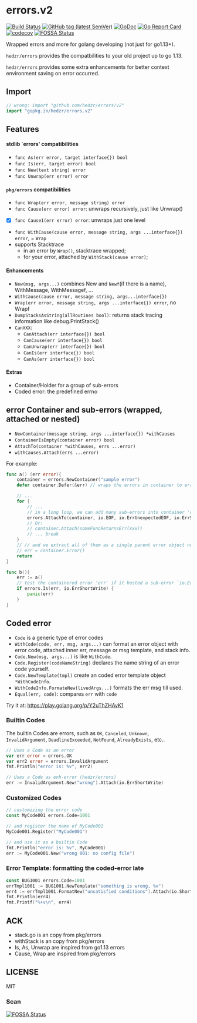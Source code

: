 # errors.v2

[![Build Status](https://travis-ci.org/hedzr/errors.svg?branch=master)](https://travis-ci.org/hedzr/errors)
[![GitHub tag (latest SemVer)](https://img.shields.io/github/tag/hedzr/errors.svg?label=release)](https://github.com/hedzr/errors/releases)
[![GoDoc](https://img.shields.io/badge/godoc-reference-blue.svg?style=flat)](https://godoc.org/github.com/hedzr/errors)
[![Go Report Card](https://goreportcard.com/badge/github.com/hedzr/errors)](https://goreportcard.com/report/github.com/hedzr/errors)
[![codecov](https://codecov.io/gh/hedzr/errors/branch/v2/graph/badge.svg)](https://codecov.io/gh/hedzr/errors)
[![FOSSA Status](https://app.fossa.com/api/projects/git%2Bgithub.com%2Fhedzr%2Ferrors.svg?type=shield)](https://app.fossa.com/projects/git%2Bgithub.com%2Fhedzr%2Ferrors?ref=badge_shield)

Wrapped errors and more for golang developing (not just for go1.13+).

`hedzr/errors` provides the compatbilities to your old project up to go 1.13.

`hedzr/errors` provides some extra enhancements for better context environment saving on error occurred.



## Import

```go
// wrong: import "github.com/hedzr/errors/v2"
import "gopkg.in/hedzr/errors.v2"
```



## Features




#### stdlib `errors' compatibilities

- `func As(err error, target interface{}) bool`
- `func Is(err, target error) bool`
- `func New(text string) error`
- `func Unwrap(err error) error`

#### `pkg/errors` compatibilities

- `func Wrap(err error, message string) error`
- `func Cause(err error) error`: unwraps recursively, just like Unwrap()
- [x] `func Cause1(err error) error`: unwraps just one level
- `func WithCause(cause error, message string, args ...interface{}) error`, = `Wrap`
- supports Stacktrace
  - in an error by `Wrap()`, stacktrace wrapped;
  - for your error, attached by `WithStack(cause error)`;

#### Enhancements

- `New(msg, args...)` combines New and `Newf`(if there is a name), WithMessage, WithMessagef, ...
- `WithCause(cause error, message string, args...interface{})`
- `Wrap(err error, message string, args ...interface{}) error`, no Wrapf
- `DumpStacksAsString(allRoutines bool)`: returns stack tracing information like debug.PrintStack()
- `CanXXX`:
   - `CanAttach(err interface{}) bool`
   - `CanCause(err interface{}) bool`
   - `CanUnwrap(err interface{}) bool`
   - `CanIs(err interface{}) bool`
   - `CanAs(err interface{}) bool`

#### Extras

- Container/Holder for a group of sub-errors
- Coded error: the predefined errno



## error Container and sub-errors (wrapped, attached or nested)

- `NewContainer(message string, args ...interface{}) *withCauses`
- `ContainerIsEmpty(container error) bool`
- `AttachTo(container *withCauses, errs ...error)`
- `withCauses.Attach(errs ...error)`

For example:

```go
func a() (err error){
    container = errors.NewContainer("sample error")
    defer container.Defer(&err) // wraps the errors in container to err and return it

    // ...
    for {
        // ...
        // in a long loop, we can add many sub-errors into container 'c'...
        errors.AttachTo(container, io.EOF, io.ErrUnexpectedEOF, io.ErrShortBuffer, io.ErrShortWrite)
        // Or:
        // container.Attach(someFuncReturnsErr(xxx))
        // ... break
    }
    // // and we extract all of them as a single parent error object now.
    // err = container.Error()
    return
}

func b(){
    err := a()
    // test the containered error 'err' if it hosted a sub-error `io.ErrShortWrite` or not.
    if errors.Is(err, io.ErrShortWrite) {
        panic(err)
    }
}
```



## Coded error

- `Code` is a generic type of error codes
- `WithCode(code, err, msg, args...)` can format an error object with error code, attached inner err, message or msg template, and stack info.
- `Code.New(msg, args...)` is like `WithCode`.
- `Code.Register(codeNameString)` declares the name string of an error code yourself.
- `Code.NewTemplate(tmpl)` create an coded error template object `*WithCodeInfo`.
- `WithCodeInfo.FormateNew(livedArgs...)` formats the err msg till used.
- `Equal(err, code)`: compares `err` with `code`

Try it at: <https://play.golang.org/p/Y2uThZHAvK1>

### Builtin Codes

The builtin Codes are errors, such as `OK`, `Canceled`, `Unknown`, `InvalidArgument`, `DeadlineExceeded`, `NotFound`, `AlreadyExists`,  etc..

```go
// Uses a Code as an error
var err error = errors.OK
var err2 error = errors.InvalidArgument
fmt.Println("error is: %v", err2)

// Uses a Code as enh-error (hedzr/errors)
err := InvalidArgument.New("wrong").Attach(io.ErrShortWrite)
```

### Customized Codes

```go
// customizing the error code
const MyCode001 errors.Code=1001

// and register the name of MyCode001
MyCode001.Register("MyCode001")

// and use it as a builtin Code
fmt.Println("error is: %v", MyCode001)
err := MyCode001.New("wrong 001: no config file")
```

### Error Template: formatting the coded-error late


```go
const BUG1001 errors.Code=1001
errTmpl1001 := BUG1001.NewTemplate("something is wrong, %v")
err4 := errTmpl1001.FormatNew("unsatisfied conditions").Attach(io.ShortBuffer)
fmt.Println(err4)
fmt.Printf("%+v\n", err4)
```




## ACK

- stack.go is an copy from pkg/errors
- withStack is an copy from pkg/errors
- Is, As, Unwrap are inspired from go1.13 errors
- Cause, Wrap are inspired from pkg/errors

## LICENSE

MIT

### Scan

[![FOSSA Status](https://app.fossa.com/api/projects/git%2Bgithub.com%2Fhedzr%2Ferrors.svg?type=large)](https://app.fossa.com/projects/git%2Bgithub.com%2Fhedzr%2Ferrors?ref=badge_large)